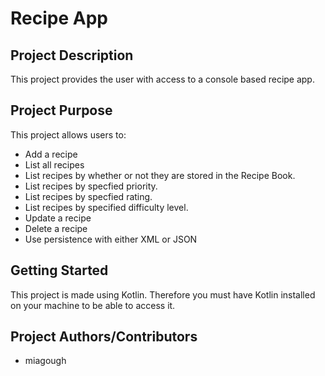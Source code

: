 # Recipe App

## Project Description
This project provides the user with access to a console based recipe app.

## Project Purpose 
This project allows users to:
- Add a recipe
- List all recipes
- List recipes by whether or not they are stored in the Recipe Book.
- List recipes by specfied priority.
- List recipes by specfied rating.
- List recipes by specified difficulty level.
- Update a recipe
- Delete a recipe
- Use persistence with either XML or JSON

## Getting Started
This project is made using Kotlin. Therefore you must have Kotlin installed on your machine to be able to access it.

## Project Authors/Contributors
- miagough
